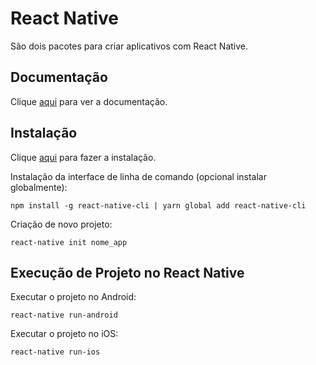 # React Native

São dois pacotes para criar aplicativos com React Native.

## Documentação

Clique [aqui](https://github.com/facebook/react-native) para ver a documentação.

## Instalação

Clique [aqui](https://www.npmjs.com/package/react-native) para fazer a instalação.

Instalação da interface de linha de comando (opcional instalar globalmente):

```
npm install -g react-native-cli | yarn global add react-native-cli
```

Criação de novo projeto:

```
react-native init nome_app
```

## Execução de Projeto no React Native

Executar o projeto no Android:

```
react-native run-android
```

Executar o projeto no iOS:

```
react-native run-ios
```
